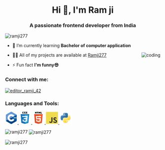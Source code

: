 <h1 align="center">Hi 👋, I'm Ram ji</h1>
<h3 align="center">A passionate frontend developer from India</h3>

<p align="left"> <img src="https://komarev.com/ghpvc/?username=ramji277&label=Profile%20views&color=0e75b6&style=flat" alt="ramji277" /> </p>

- 🌱 I’m currently learning **Bachelor of computer application**

<img align="right" alt="coding" src="https://user-images.githubusercontent.com/55389276/140866485-8fb1c876-9a8f-4d6a-98dc-08c4981eaf70.gif">

- 👨‍💻 All of my projects are available at [Ramji277](Ramji277)

- ⚡ Fun fact **I'm funny😎**

<h3 align="left">Connect with me:</h3>
<p align="left">
<a href="https://instagram.com/editor_ramji_42" target="blank"><img align="center" src="https://raw.githubusercontent.com/rahuldkjain/github-profile-readme-generator/master/src/images/icons/Social/instagram.svg" alt="editor_ramji_42" height="30" width="40" /></a>
</p>

<h3 align="left">Languages and Tools:</h3>
<p align="left"> <a href="https://www.w3schools.com/cpp/" target="_blank" rel="noreferrer"> <img src="https://raw.githubusercontent.com/devicons/devicon/master/icons/cplusplus/cplusplus-original.svg" alt="cplusplus" width="40" height="40"/> </a> <a href="https://www.w3schools.com/css/" target="_blank" rel="noreferrer"> <img src="https://raw.githubusercontent.com/devicons/devicon/master/icons/css3/css3-original-wordmark.svg" alt="css3" width="40" height="40"/> </a> <a href="https://www.w3.org/html/" target="_blank" rel="noreferrer"> <img src="https://raw.githubusercontent.com/devicons/devicon/master/icons/html5/html5-original-wordmark.svg" alt="html5" width="40" height="40"/> </a> <a href="https://developer.mozilla.org/en-US/docs/Web/JavaScript" target="_blank" rel="noreferrer"> <img src="https://raw.githubusercontent.com/devicons/devicon/master/icons/javascript/javascript-original.svg" alt="javascript" width="40" height="40"/> </a> <a href="https://www.python.org" target="_blank" rel="noreferrer"> <img src="https://raw.githubusercontent.com/devicons/devicon/master/icons/python/python-original.svg" alt="python" width="40" height="40"/> </a> </p>

<p><img align="left" src="https://github-readme-stats.vercel.app/api/top-langs?username=ramji277&show_icons=true&locale=en&layout=compact" alt="ramji277" /></p>

<p>&nbsp;<img align="center" src="https://github-readme-stats.vercel.app/api?username=ramji277&show_icons=true&locale=en" alt="ramji277" /></p>

<p><img align="center" src="https://github-readme-streak-stats.herokuapp.com/?user=ramji277&" alt="ramji277" /></p>
